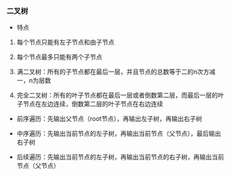 ### 二叉树



* 特点

1. 每个节点只能有左子节点和由子节点

2. 每个节点最多只能有两个子节点

3. 满二叉树：所有的子节点都在最后一层，并且节点的总数等于二的n次方减一，n为层数

4. 完全二叉树：所有的叶子节点都在最后一层或者倒数第二层，而最后一层的叶子节点在左边连续，倒数第二层的叶子节点在右边连续

* 前序遍历：先输出父节点（root节点），再输出左子树，再输出右子树

* 中序遍历：先输出当前节点的左子树，再输出当前节点（父节点），最后输出右子树

* 后续遍历：先输出当前节点的左子树，再输出当前节点的右子树，再输出当前节点（父节点）